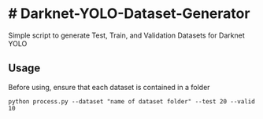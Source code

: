 # # Darknet-YOLO-Dataset-Generator
Simple script to generate Test, Train, and Validation Datasets for Darknet YOLO


## Usage
Before using, ensure that each dataset is contained in a folder

	python process.py --dataset "name of dataset folder" --test 20 --valid 10

